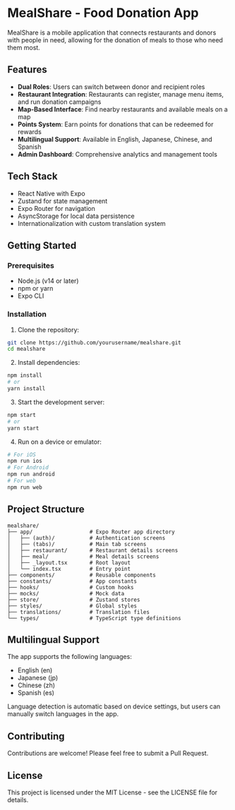 # MealShare - Food Donation App

MealShare is a mobile application that connects restaurants and donors with people in need, allowing for the donation of meals to those who need them most.

## Features

- **Dual Roles**: Users can switch between donor and recipient roles
- **Restaurant Integration**: Restaurants can register, manage menu items, and run donation campaigns
- **Map-Based Interface**: Find nearby restaurants and available meals on a map
- **Points System**: Earn points for donations that can be redeemed for rewards
- **Multilingual Support**: Available in English, Japanese, Chinese, and Spanish
- **Admin Dashboard**: Comprehensive analytics and management tools

## Tech Stack

- React Native with Expo
- Zustand for state management
- Expo Router for navigation
- AsyncStorage for local data persistence
- Internationalization with custom translation system

## Getting Started

### Prerequisites

- Node.js (v14 or later)
- npm or yarn
- Expo CLI

### Installation

1. Clone the repository:
```bash
git clone https://github.com/yourusername/mealshare.git
cd mealshare
```

2. Install dependencies:
```bash
npm install
# or
yarn install
```

3. Start the development server:
```bash
npm start
# or
yarn start
```

4. Run on a device or emulator:
```bash
# For iOS
npm run ios
# For Android
npm run android
# For web
npm run web
```

## Project Structure

```
mealshare/
├── app/                  # Expo Router app directory
│   ├── (auth)/           # Authentication screens
│   ├── (tabs)/           # Main tab screens
│   ├── restaurant/       # Restaurant details screens
│   ├── meal/             # Meal details screens
│   ├── _layout.tsx       # Root layout
│   └── index.tsx         # Entry point
├── components/           # Reusable components
├── constants/            # App constants
├── hooks/                # Custom hooks
├── mocks/                # Mock data
├── store/                # Zustand stores
├── styles/               # Global styles
├── translations/         # Translation files
└── types/                # TypeScript type definitions
```

## Multilingual Support

The app supports the following languages:
- English (en)
- Japanese (jp)
- Chinese (zh)
- Spanish (es)

Language detection is automatic based on device settings, but users can manually switch languages in the app.

## Contributing

Contributions are welcome! Please feel free to submit a Pull Request.

## License

This project is licensed under the MIT License - see the LICENSE file for details.